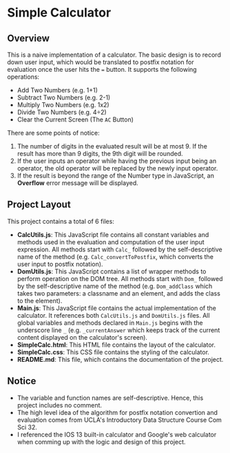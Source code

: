 
# Simple Calculator
## Overview
This is a naive implementation of a calculator. The basic design is to record down user input, which would be translated to postfix notation for evaluation once the user hits the `=` button. It supports the following operations:
* Add Two Numbers (e.g. 1+1)
* Subtract Two Numbers (e.g. 2-1)
* Multiply Two Numbers (e.g. 1x2)
* Divide Two Numbers (e.g. 4÷2)
* Clear the Current Screen (The `AC` Button)

There are some points of notice:
1. The number of digits in the evaluated result will be at most 9. If the result has more than 9 digits, the 9th digit will be rounded.
2. If the user inputs an operator while having the previous input being an operator, the old operator will be replaced by the newly input operator.
3. If the result is beyond the range of the Number type in JavaScript, an **Overflow** error message will be displayed.

## Project Layout
This project contains a total of 6 files:
* **CalcUtils.js**: This JavaScript file contains all constant variables and methods used in the evaluation and computation of the user input expression. All methods start with `Calc_` followed by the self-descriptive name of the method (e.g. `Calc_convertToPostfix`, which converts the user input to postfix notation).
* **DomUtils.js**: This JavaScript contains a list of wrapper methods to perform operation on the DOM tree. All methods start with `Dom_` followed by the self-descriptive name of the method (e.g. `Dom_addClass` which takes two parameters: a classname and an element, and adds the class to the element).
* **Main.js**: This JavaScript file contains the actual implementation of the calculator. It references both `CalcUtils.js` and `DomUtils.js` files. All global variables and methods declared in `Main.js` begins with the underscore line `_` (e.g. `_currentAnswer` which keeps track of the current content displayed on the calculator's screen).
* **SimpleCalc.html**: This HTML file contains the layout of the calculator.
* **SimpleCalc.css**: This CSS file contains the styling of the calculator.
* **README.md**: This file, which contains the documentation of the project.

## Notice
* The variable and function names are self-descriptive. Hence, this project includes no comment.
* The high level idea of the algorithm for postfix notation convertion and evaluation comes from UCLA's Introductory Data Structure Course Com Sci 32.
* I referenced the IOS 13 built-in calculator and Google's web calculator when comming up with the logic and design of this project. 
